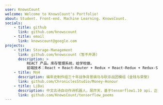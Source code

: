```yaml
---
user: KnowsCount
welcome: Welcome to KnowsCount's Portfolio!
about: Student. Front-end. Machine Learning. KnowsCount.
socials:
    - title: github
      link: github.com/knowscount
    - title: email
      link: knowscount@google.com
projects:
    - title: Storage-Management
      link: github.com/knowscount (暂不开源)
      description: >
          REACT 产品。库存管理系统，给学校做。
          前端技术：React + React-Router + Redux + React-Redux + Redux-Saga + Webpack；前端脚手架：dva；UI 组件库：ant-design；数据库：mongodb
    - title: MnH
      description: 编年史制作组三十年战争背景骑马与砍杀战团模组《金钱与荣誉》
      link: github.com/ChroniclesStudio/Money-Honour
    - title: LiBai
      description: 中文古诗自动作诗机器人，屌炸天，基于tensorflow1.10 api，正在积极维护升级中，快star，保持更新！
      link: github.com/KnowsCount/tensorflow_poems
---
```


